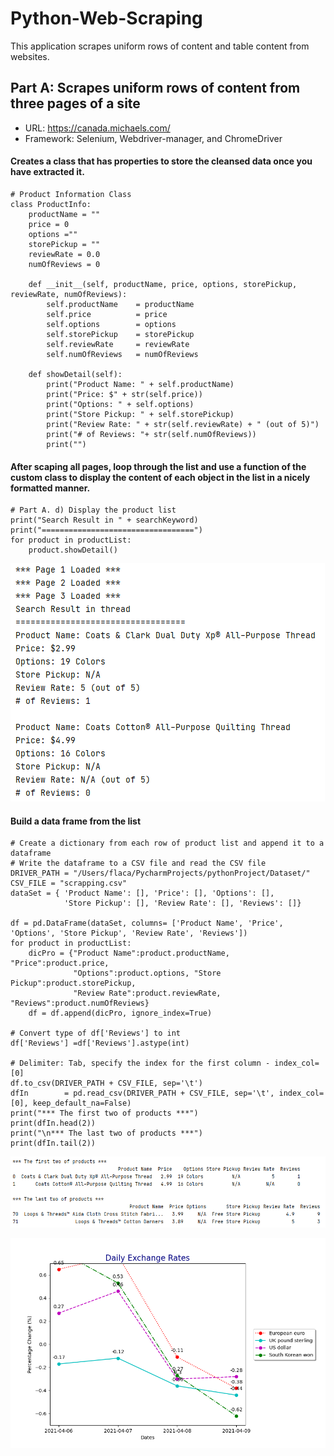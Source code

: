 # Python-Web-Scraping
This application scrapes uniform rows of content and table content from websites.

## Part A: Scrapes uniform rows of content from three pages of a site
- URL: https://canada.michaels.com/
- Framework: Selenium, Webdriver-manager, and ChromeDriver

#### Creates a class that has properties to store the cleansed data once you have extracted it. 
```
# Product Information Class
class ProductInfo:
    productName = ""
    price = 0
    options =""
    storePickup = ""
    reviewRate = 0.0
    numOfReviews = 0

    def __init__(self, productName, price, options, storePickup, reviewRate, numOfReviews):
        self.productName    = productName
        self.price          = price
        self.options        = options
        self.storePickup    = storePickup
        self.reviewRate     = reviewRate
        self.numOfReviews   = numOfReviews

    def showDetail(self):
        print("Product Name: " + self.productName)
        print("Price: $" + str(self.price))
        print("Options: " + self.options)
        print("Store Pickup: " + self.storePickup)
        print("Review Rate: " + str(self.reviewRate) + " (out of 5)")
        print("# of Reviews: "+ str(self.numOfReviews))
        print("")
```
#### After scaping all pages, loop through the list and use a function of the custom class to display the content of each object in the list in a nicely formatted manner.
```
# Part A. d) Display the product list
print("Search Result in " + searchKeyword)
print("==================================")
for product in productList:
    product.showDetail()
```
![Display the result](https://github.com/Helena-ys/Python-Web-Scraping/blob/main/result_1.PNG?raw=true)

#### Build a data frame from the list
```
# Create a dictionary from each row of product list and append it to a dataframe
# Write the dataframe to a CSV file and read the CSV file
DRIVER_PATH = "/Users/flaca/PycharmProjects/pythonProject/Dataset/"
CSV_FILE = "scrapping.csv"
dataSet = { 'Product Name': [], 'Price': [], 'Options': [],
            'Store Pickup': [], 'Review Rate': [], 'Reviews': []}

df = pd.DataFrame(dataSet, columns= ['Product Name', 'Price', 'Options', 'Store Pickup', 'Review Rate', 'Reviews'])
for product in productList:
    dicPro = {"Product Name":product.productName, "Price":product.price,
              "Options":product.options, "Store Pickup":product.storePickup,
              "Review Rate":product.reviewRate, "Reviews":product.numOfReviews}
    df = df.append(dicPro, ignore_index=True)

# Convert type of df['Reviews'] to int
df['Reviews'] =df['Reviews'].astype(int)

# Delimiter: Tab, specify the index for the first column - index_col=[0]
df.to_csv(DRIVER_PATH + CSV_FILE, sep='\t')
dfIn        = pd.read_csv(DRIVER_PATH + CSV_FILE, sep='\t', index_col=[0], keep_default_na=False)
print("*** The first two of products ***")
print(dfIn.head(2))
print("\n*** The last two of products ***")
print(dfIn.tail(2))
```
![Display the data frame](https://github.com/Helena-ys/Python-Web-Scraping/blob/main/result_2.PNG?raw=true)

![Image of Plot](https://github.com/Helena-ys/Python-Web-Scraping/blob/main/plot_currency_change.png?raw=true)

